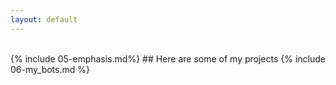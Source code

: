 ```yaml
---
layout: default
---
```

<br>
{% include 05-emphasis.md%}
## Here are some of my projects
{% include 06-my_bots.md %}
